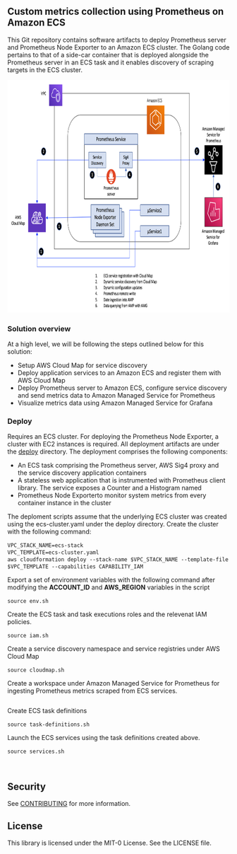## Custom metrics collection using Prometheus on Amazon ECS

This Git repository contains software artifacts to deploy Prometheus server and Prometheus Node Exporter to an Amazon ECS cluster. The Golang code pertains to that of a side-car container that is deployed alongside the Prometheus server in an ECS task and it enables discovery of scraping targets in the ECS cluster.

<img class="wp-image-1960 size-full" src="images/Depoloyment-Architecture.png" alt="Deployment architecture" width="854" height="527" />

### Solution overview

At a high level, we will be following the steps outlined below for this solution:

<ul>
  <li>
    Setup AWS Cloud Map for service discovery 
  </li>
  <li>
    Deploy application services to an Amazon ECS and register them with AWS Cloud Map
  </li>
  <li>
    Deploy Prometheus server to Amazon ECS, configure service discovery and send metrics data to Amazon Managed Service for Prometheus
  </li>
  <li>
    Visualize metrics data using Amazon Managed Service for Grafana
  </li>  
</ul>

### Deploy

Requires an ECS cluster. For deploying the Prometheus Node Exporter, a cluster with EC2 instances is required. All deployment artifacts are under the [deploy](https://github.com/aws-samples/prometheus-for-ecs/tree/main/deploy) directory. The deployment comprises the following components:
<ul>
  <li>An ECS task comprising the Prometheus server, AWS Sig4 proxy and the service discovery application containers</li>
  <li>A stateless web application that is instrumented with Prometheus client library. The service exposes a Counter and a Histogram named</li>
  <li>Prometheus Node Exporterto monitor system metrics from every container instance in the cluster</li>
</ul>

The deploment scripts assume that the underlying ECS cluster was created using the ecs-cluster.yaml under the deploy directory. Create the cluster with the following command:
``` 
VPC_STACK_NAME=ecs-stack 
VPC_TEMPLATE=ecs-cluster.yaml
aws cloudformation deploy --stack-name $VPC_STACK_NAME --template-file $VPC_TEMPLATE --capabilities CAPABILITY_IAM 
```
    
Export a set of environment variables with the following command after modifying the **ACCOUNT_ID** and **AWS_REGION** variables in the script
```
source env.sh
```

Create the ECS task and task executions roles and the relevenat IAM policies.
```
source iam.sh
```

Create a service discovery namespace and service registries under AWS Cloud Map
```
source cloudmap.sh
```

Create a workspace under Amazon Managed Service for Prometheus for ingesting Prometheus metrics scraped from ECS services.
```
```

Create ECS task definitions
```
source task-definitions.sh
```

Launch the ECS services using the task definitions created above.
```
source services.sh
```

<pre><code>
</pre></code>

## Security

See [CONTRIBUTING](CONTRIBUTING.md#security-issue-notifications) for more information.

## License

This library is licensed under the MIT-0 License. See the LICENSE file.

